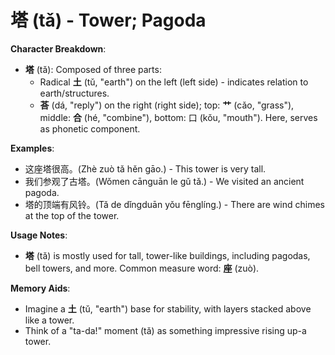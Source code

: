 # **塔 (tǎ) - Tower; Pagoda**

**Character Breakdown**:  
- **塔** (tǎ): Composed of three parts:
  - Radical **土** (tǔ, "earth") on the left (left side) - indicates relation to earth/structures.
  - **荅** (dá, "reply") on the right (right side); top: **艹** (cǎo, "grass"), middle: **合** (hé, "combine"), bottom: 口 (kǒu, "mouth"). Here, serves as phonetic component.

**Examples**:  
- 这座塔很高。(Zhè zuò tǎ hěn gāo.) - This tower is very tall.  
- 我们参观了古塔。(Wǒmen cānguān le gǔ tǎ.) - We visited an ancient pagoda.  
- 塔的顶端有风铃。(Tǎ de dǐngduān yǒu fēnglíng.) - There are wind chimes at the top of the tower.

**Usage Notes**:  
- **塔** (tǎ) is mostly used for tall, tower-like buildings, including pagodas, bell towers, and more. Common measure word: **座** (zuò).

**Memory Aids**:  
- Imagine a **土** (tǔ, "earth") base for stability, with layers stacked above like a tower.  
- Think of a "ta-da!" moment (tǎ) as something impressive rising up-a tower.